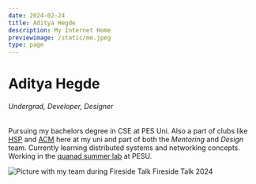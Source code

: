 ```yaml
---
date: 2024-02-24
title: Aditya Hegde
description: My Internet Home
previewimage: /static/me.jpeg
type: page
---
```


# Aditya Hegde

###### Undergrad, Developer, Designer


<!--div class="page-nav">

<a class="page-nav-element"  href="/tags.html">index</a>

<a class="page-nav-element"  href="/cv.html">portfolio</a>

<a class="page-nav-element"  href="/clicks.html">photographs</a>

<a class="page-nav-element"  href="/about.html">about</a>

</div-->

<!--
> ###### 📌 Pinned Posts
>
>- [Presenting Anna at Fireside](/posts/fireside_anna.html)
>- [Taking a few messy leaps in a hackathon](/posts/dist_sys/inginy12.html)

![Ooty scenic view from tea estates - 21st June](https://i.imgur.com/4gBSJHi.jpg)
-->

Pursuing my bachelors degree in CSE at PES Uni. Also a part of clubs like [HSP](https://homebrew.hsp-ec.xyz/about/) and [ACM](https://acmpesuecc.github.io) here at my uni and part of both the _Mentoring_ and _Design_ team. Currently learning distributed systems and networking concepts. Working in the [quanad summer lab](https://quanad.pes.edu/) at PESU.

![Picture with my team during Fireside Talk](https://i.imgur.com/YZdXa7A.jpg)
Fireside Talk 2024

